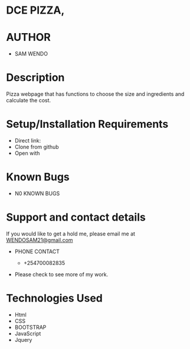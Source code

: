 # 

# DCE PIZZA,

# AUTHOR
* SAM WENDO

# Description

Pizza webpage that has functions to choose the size and ingredients and calculate the cost.

# Setup/Installation Requirements

* Direct link: 
* Clone from github
* Open with 

# Known Bugs

* N0 KNOWN BUGS

# Support and contact details

If you would like to get a hold me, please email me at WENDOSAM21@gmail.com

* PHONE CONTACT
     * +254700082835

* Please check  to see more of my work.

# Technologies Used

* Html
* CSS
* BOOTSTRAP
* JavaScript
* Jquery